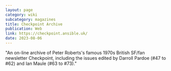 ```yaml
---
layout: page
category: wiki
subcategory: magazines
title: Checkpoint Archive
publication: Web
link: https://checkpoint.ansible.uk/
date: 2023-08-06
---
```


"An on-line archive of Peter Roberts's famous 1970s British SF/fan newsletter Checkpoint, including the issues edited by Darroll Pardoe (#47 to #62) and Ian Maule (#63 to #73)."
